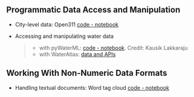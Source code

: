 ## Programmatic Data Access and Manipulation

* City-level data: Open311 [code - notebook](https://github.com/biplav-s/course-d2d-ai/blob/main/sample-code/l2-opendata/Explore%20OpenData.ipynb)

* Accessing and manipulating water data
  >* with pyWaterML: [code - notebook](https://colab.research.google.com/drive/11Acz4nQ0LGSOK5o_Ldsw5xPeejERuB1M?usp=sharing). Credit: Kausik Lakkaraju
  >* with WaterAtlas: [data and APIs](https://github.com/biplav-s/course-tai/tree/main/sample-code/common-data/water)

## Working With Non-Numeric Data Formats

* Handling textual documents: Word tag cloud [code - notebook](https://github.com/biplav-s/course-tai/blob/main/sample-code/l1-intro/Introduction%20Text%20Issues.ipynb)
